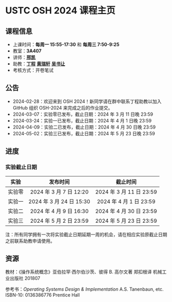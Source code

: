 # USTC OSH 2024 课程主页

## 课程信息

- 上课时间：**每周一 15:55-17:30** 和 **每周三 7:50-9:25**
- 教室：**3A407**
- 讲师：[**邢凯**](mailto:kxing@ustc.edu.cn)
- 助教：[**丁程**](mailto:dingcheng@mail.ustc.edu.cn) [**黄瑞轩**](mailto:sprout@mail.ustc.edu.cn) [**吴书让**](mailto:wu_sr@mail.ustc.edu.cn)
- 考核方式：开卷笔试

## 公告

- 2024-02-28：欢迎来到 OSH 2024！新同学请在群中联系丁程助教以加入 GitHub 组织 OSH-2024 来完成之后的作业提交。
- 2024-03-07：实验零已发布，截止日期：2024 年 3 月 11 日晚 23:59
- 2024-03-24：实验一已发布，截止日期：2024 年 4 月 1 日晚 23:59
- 2024-04-09：实验二已发布，截止日期：2024 年 4 月 30 日晚 23:59
- 2024-05-02：实验三已发布，截止日期：2024 年 5 月 23 日晚 23:59

## 进度

### 实验截止日期

|  实验  |         发布时间         |         截止时间         |
| :----: | :----------------------: | :----------------------: |
| 实验零 | 2024 年 3 月 7 日 12:20  | 2024 年 3 月 11 日 23:59 |
| 实验一 | 2024 年 3 月 24 日 15:30  | 2024 年 4 月 1 日 23:59 |
| 实验二 | 2024 年 4 月 9 日 16:30  | 2024 年 4 月 30 日 23:59 |
| 实验三 | 2024 年 5 月 2 日 23:59 | 2024 年 5 月 23 日 23:59 |

注：所有同学拥有一次将实验截止日期延期一周的机会，请在相应实验原截止日期之前联系助教申请使用。

## 资源

教材：《操作系统概念》亚伯拉罕·西尔伯沙茨、彼得 B. 高尔文著 郑扣根译 机械工业出版社 201807

参考书：_Operating Systems Design & Implementation_ A.S. Tanenbaun, etc. ISBN-10: 0136386776 Prentice Hall

